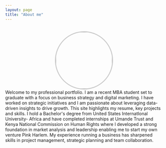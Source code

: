 ```yaml
---
layout: page
title: "About me"
---
```


<div style="text-align: center; margin-top: 30px;">
  <img src="https://github.com/Betty-coded/betty-coded.github.io/blob/master/Profile%25202.JPG alt="Betty Onyango" style="width: 180px; height: 180px; object-fit: cover; border-radius: 50%; border: 3px solid #ccc;">
</div>
Welcome to my professional portfolio. I am a recent MBA student set to graduate with a focus on business strategy and digital marketing. I have worked on strategic initiatives and I am passionate about leveraging data-driven insights to drive growth. This site highlights my resume, key projects and skills. I hold a Bachelor's degree from United States InternatIonal University- Africa and have completed internships at Umande Trust and Kenya National Commission on Human Rights where I developed a strong foundation in market analysis and leadership enabling me to start my own venture Pink Harlem. My experience running a business has sharpened skills in project management, strategic planning and team collaboration.
